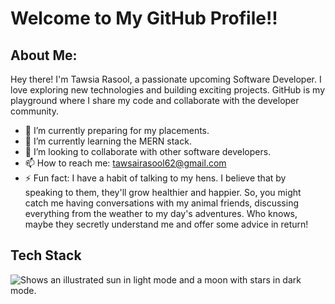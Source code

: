 # Welcome to My GitHub Profile!! 

## About Me:
Hey there! I'm Tawsia Rasool, a passionate upcoming Software Developer. I love exploring new technologies and building exciting projects. GitHub is my playground where I share my code and collaborate with the developer community.

- 🔭 I’m currently preparing for my placements.
- 🌱 I’m currently learning the MERN stack.
- 👯 I’m looking to collaborate with other software developers.
- 📫 How to reach me: tawsairasool62@gmail.com
- ⚡ Fun fact: I have a habit of talking to my hens. I believe that by speaking to them, they'll grow healthier and happier. So, you might catch me having conversations with my animal friends, discussing everything from the weather to my day's adventures. Who knows, maybe they secretly understand me and offer some 
advice in return!

## Tech Stack
<picture>
  <source media="(prefers-color-scheme: dark)" srcset="https://user-images.githubusercontent.com/25423296/163456776-7f95b81a-f1ed-45f7-b7ab-8fa810d529fa.png">
  <source media="(prefers-color-scheme: light)" srcset="https://user-images.githubusercontent.com/25423296/163456779-a8556205-d0a5-45e2-ac17-42d089e3c3f8.png">
  <img alt="Shows an illustrated sun in light mode and a moon with stars in dark mode." src="https://www.educative.io/blog/how-to-learn-cpp-the-guide-for-beginners">
</picture>

